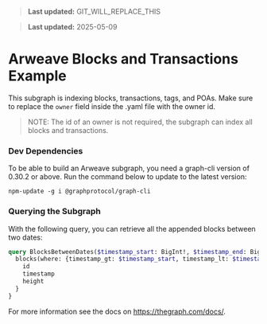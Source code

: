 > **Last updated:** GIT_WILL_REPLACE_THIS

> **Last updated:** 2025-05-09

# Arweave Blocks and Transactions Example
This subgraph is indexing blocks, transactions, tags, and POAs. Make sure to replace the `owner` field inside the .yaml file with the owner id.

> NOTE: The id of an owner is not required, the subgraph can index all blocks and transactions.

### Dev Dependencies
To be able to build an Arweave subgraph, you need a graph-cli version of 0.30.2 or above. Run the command below to update to the latest version:

```
npm-update -g i @graphprotocol/graph-cli
```

### Querying the Subgraph
With the following query, you can retrieve all the appended blocks between two dates:
```graphql
query BlocksBetweenDates($timestamp_start: BigInt!, $timestamp_end: BigInt!) {
  blocks(where: {timestamp_gt: $timestamp_start, timestamp_lt: $timestamp_end}) {
    id
    timestamp
    height
  }
}
```

For more information see the docs on https://thegraph.com/docs/.

